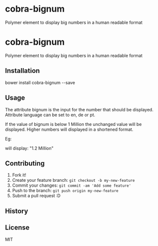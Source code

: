 # cobra-bignum
Polymer element to display big numbers in a human readable format

# cobra-bignum
Polymer element to display big numbers in a human readable format
## Installation
bower install cobra-bignum --save
## Usage
The attribute bignum is the input for the number that should be displayed.
Attribute language can be set to en, de or pt.

If the value of bignum is below 1 Million the unchanged value will be displayed.
Higher numbers will displayed in a shortened format.

Eg:

<cobra-bignum bignum="1230000" language="en"/>

will display: "1.2 Million"


## Contributing
1. Fork it!
2. Create your feature branch: `git checkout -b my-new-feature`
3. Commit your changes: `git commit -am 'Add some feature'`
4. Push to the branch: `git push origin my-new-feature`
5. Submit a pull request :D
## History


## License
MIT